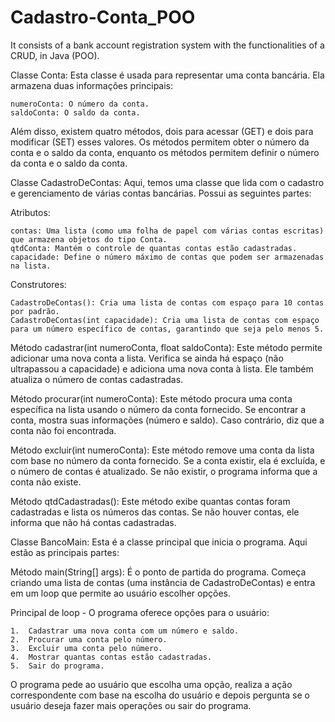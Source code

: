 # Cadastro-Conta_POO
It consists of a bank account registration system with the functionalities of a CRUD, in Java (POO).

Classe Conta: Esta classe é usada para representar uma conta bancária. Ela armazena duas informações principais:
    
    numeroConta: O número da conta.
    saldoConta: O saldo da conta.

Além disso, existem quatro métodos, dois para acessar (GET) e dois para modificar (SET) esses valores. Os métodos permitem obter o número da conta e o saldo da conta, enquanto os métodos permitem definir o número da conta e o saldo da conta.

Classe CadastroDeContas: Aqui, temos uma classe que lida com o cadastro e gerenciamento de várias contas bancárias. Possui as seguintes partes:

Atributos:
    
    contas: Uma lista (como uma folha de papel com várias contas escritas) que armazena objetos do tipo Conta.
    qtdConta: Mantém o controle de quantas contas estão cadastradas.
    capacidade: Define o número máximo de contas que podem ser armazenadas na lista.

Construtores:
    
    CadastroDeContas(): Cria uma lista de contas com espaço para 10 contas por padrão.
    CadastroDeContas(int capacidade): Cria uma lista de contas com espaço para um número específico de contas, garantindo que seja pelo menos 5.

Método cadastrar(int numeroConta, float saldoConta): Este método permite adicionar uma nova conta a lista. Verifica se ainda há espaço (não ultrapassou a capacidade) e adiciona uma nova conta à lista. Ele também atualiza o número de contas cadastradas.

Método procurar(int numeroConta): Este método procura uma conta específica na lista usando o número da conta fornecido. Se encontrar a conta, mostra suas informações (número e saldo). Caso contrário, diz que a conta não foi encontrada.

Método excluir(int numeroConta): Este método remove uma conta da lista com base no número da conta fornecido. Se a conta existir, ela é excluída, e o número de contas é atualizado. Se não existir, o programa informa que a conta não existe.

Método qtdCadastradas(): Este método exibe quantas contas foram cadastradas e lista os números das contas. Se não houver contas, ele informa que não há contas cadastradas.

Classe BancoMain: Esta é a classe principal que inicia o programa. Aqui estão as principais partes:

Método main(String[] args): É o ponto de partida do programa. Começa criando uma lista de contas (uma instância de CadastroDeContas) e entra em um loop que permite ao usuário escolher opções.

Principal de loop - O programa oferece opções para o usuário:

    1.	Cadastrar uma nova conta com um número e saldo.
    2.	Procurar uma conta pelo número.
    3.	Excluir uma conta pelo número.
    4.	Mostrar quantas contas estão cadastradas.
    5.	Sair do programa.
   
O programa pede ao usuário que escolha uma opção, realiza a ação correspondente com base na escolha do usuário e depois pergunta se o usuário deseja fazer mais operações ou sair do programa.
